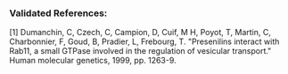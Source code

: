 ### Validated References: 
[1] Dumanchin, C, Czech, C, Campion, D, Cuif, M H, Poyot, T, Martin, C, Charbonnier, F, Goud, B, Pradier, L, Frebourg, T. "Presenilins interact with Rab11, a small GTPase involved in the regulation of vesicular transport." Human molecular genetics, 1999, pp. 1263-9.
